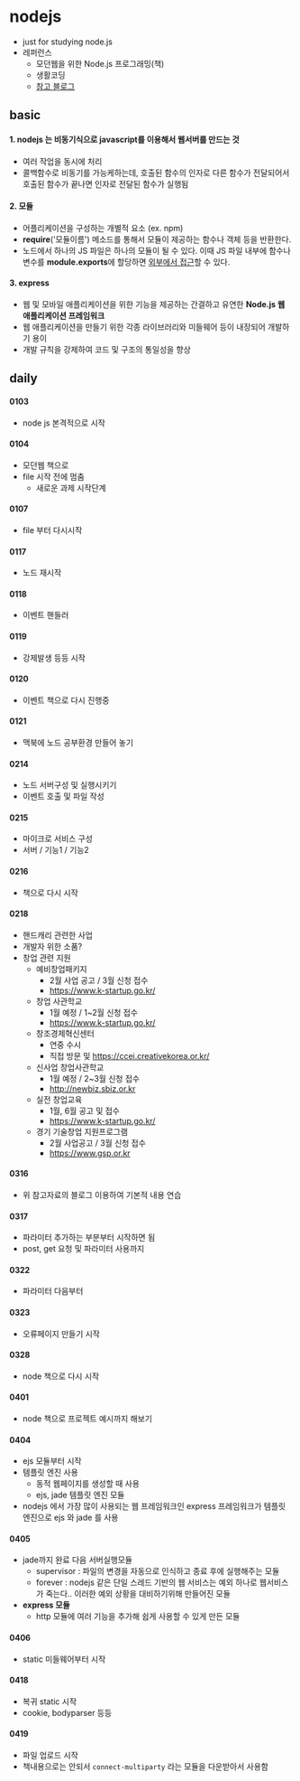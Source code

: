 # nodejs
- just for studying node.js
- 레퍼런스
  - 모던웹을 위한 Node.js 프로그래밍(책)
  - 생활코딩
  - [참고 블로그](https://hoony-gunputer.tistory.com/entry/Do-it-Nodejs-%ED%94%84%EB%A1%9C%EA%B7%B8%EB%9E%98%EB%B0%8D-%EC%84%9C%EB%B2%84%EC%97%90%EC%84%9C-%EB%8B%A4%EB%A5%B8-%EC%9B%B9%EC%82%AC%EC%9D%B4%ED%8A%B8%EC%9D%98-%EB%8D%B0%EC%9D%B4%ED%84%B0%EB%A5%BC-%EA%B0%80%EC%A0%B8%EC%99%80-%EC%9D%91%EB%8B%B5%ED%95%98%EA%B8%B0)



## basic



#### 1. nodejs 는 비동기식으로  **javascript**를 이용해서 웹서버를 만드는 것

- 여러 작업을 동시에 처리
- 콜백함수로 비동기를 가능케하는데, 호출된 함수의 인자로 다른 함수가 전달되어서 호출된 함수가 끝나면  인자로 전달된 함수가 실행됨



#### 2. 모듈

- 어플리케이션을 구성하는 개별적 요소 (ex. npm)
- **require**('모듈이름') 메소드를 통해서 모듈이 제공하는 함수나 객체 등을 반환한다. 
- 노드에서 하나의 JS 파일은 하나의 모듈이 될 수 있다. 이때 JS 파일 내부에 함수나 변수를 **module.exports**에 할당하면 <u>외부에서 접근</u>할 수 있다.



#### 3. express

- 웹 및 모바일 애플리케이션을 위한 기능을 제공하는 간결하고 유연한 **Node.js 웹 애플리케이션 프레임워크**
- 웹 애플리케이션을 만들기 위한 각종 라이브러리와 미들웨어 등이 내장되어 개발하기 용이
- 개발 규칙을 강제하여 코드 및 구조의 통일성을 향상





## daily

#### 0103

- node js 본격적으로 시작



#### 0104

- 모던웹 책으로
- file 시작 전에 멈춤
  - 새로운 과제 시작단계



#### 0107

- file 부터 다시시작



#### 0117

- 노드 재시작



#### 0118

- 이벤트 핸들러



#### 0119

- 강제발생 등등 시작



#### 0120

- 이벤트 책으로 다시 진행중



#### 0121

- 맥북에 노드 공부환경 만들어 놓기



#### 0214

- 노드 서버구성 및 실행시키기
- 이벤트 호출 및 파일 작성 



#### 0215

- 마이크로 서비스 구성
- 서버 / 기능1 / 기능2



#### 0216

- 책으로 다시 시작



#### 0218

- 핸드캐리 관련한 사업
- 개발자 위한 소품?
- 창업 관련 지원
  - 예비창업패키지
    - 2월 사업 공고 / 3월 신청 접수
    - https://www.k-startup.go.kr/
  - 창업 사관학교
    - 1월 예정 / 1~2월 신청 접수
    - https://www.k-startup.go.kr/
  - 창조경제혁신센터
    - 연중 수시
    - 직접 방문 및 https://ccei.creativekorea.or.kr/
  - 신사업 창업사관학교
    - 1월 예정 / 2~3월 신청 접수
    -  http://newbiz.sbiz.or.kr
  - 실전 창업교육
    - 1월, 6월 공고 및 접수
    - https://www.k-startup.go.kr/
  - 경기 기술창업 지원프로그램
    - 2월 사업공고 / 3월 신청 접수
    - https://www.gsp.or.kr





#### 0316

- 위 참고자료의 블로그 이용하여 기본적 내용 연습



#### 0317

- 파라미터 추가하는 부분부터 시작하면 됨
- post, get 요청 및 파라미터 사용까지



#### 0322

- 파라미터 다음부터



#### 0323

- 오류페이지 만들기 시작



#### 0328

- node 책으로 다시 시작



#### 0401

- node 책으로 프로젝트 예시까지 해보기



#### 0404

- ejs 모듈부터 시작
- 템플릿 엔진 사용 
  - 동적 웹페이지를 생성할 때 사용
  - ejs, jade 템플릿 엔진 모듈
- nodejs 에서 가장 많이 사용되는 웹 프레임워크인 express 프레임워크가 템플릿 엔진으로 ejs 와 jade 를 사용



#### 0405

- jade까지 완료 다음 서버실행모듈
  - supervisor : 파일의 변경을 자동으로 인식하고 종료 후에 실행해주는 모듈
  - forever : nodejs 같은 단일 스레드 기반의 웹 서비스는 예외 하나로 웹서비스가 죽는다.. 이러한 예외 상황을 대비하기위해 만들어진 모듈
- **express 모듈**
  - http 모듈에 여러 기능을 추가해 쉽게 사용할 수 있게 만든 모듈



#### 0406

- static 미들웨어부터 시작



#### 0418

- 복귀 static 시작
- cookie, bodyparser 등등



#### 0419

- 파일 업로드 시작
- 책내용으로는 안되서 `connect-multiparty` 라는 모듈을 다운받아서 사용함